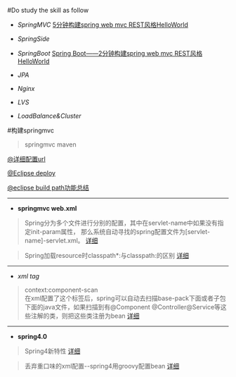 #Do study the skill as follow

- *SpringMVC*
[5分钟构建spring web mvc REST风格HelloWorld](http://jinnianshilongnian.iteye.com/blog/1996071)

- *SpringSide*

- *SpringBoot* 
[Spring Boot——2分钟构建spring web mvc REST风格HelloWorld](http://jinnianshilongnian.iteye.com/blog/1996071)


- *JPA*

- *Nginx*

- *LVS*

- *LoadBalance&Cluster* 




#构建springmvc
> springmvc maven


[@详细配置url](http://www.360doc.com/content/12/0223/11/834950_188852804.shtml)

[@Eclipse deploy](http://zk1878.iteye.com/blog/1222330)

[@eclipse build path功能总结](http://blog.csdn.net/cheney521/article/details/8526414)



-----------------

- **springmvc  web.xml**

> Spring分为多个文件进行分别的配置，其中在servlet-name中如果没有指定init-param属性，
那么系统自动寻找的spring配置文件为[servlet-name]-servlet.xml。
[详细](http://blog.csdn.net/wendellup/article/details/8270239)

> Spring加载resource时classpath*:与classpath:的区别
[详细](http://blog.csdn.net/kkdelta/article/details/5507799)

--------------------
- *xml tag*

> context:component-scan  
 在xml配置了这个标签后，spring可以自动去扫描base-pack下面或者子包下面的java文件，如果扫描到有@Component @Controller@Service等这些注解的类，则把这些类注册为bean
[详细](http://blog.csdn.net/chunqiuwei/article/details/16115135)

----------------------------
- **spring4.0**

> Spring4新特性 [详细](http://jinnianshilongnian.iteye.com/blog/1989381)

> 丢弃重口味的xml配置--spring4用groovy配置bean [详细](http://blog.csdn.net/kiwi_coder/article/details/17467965)


